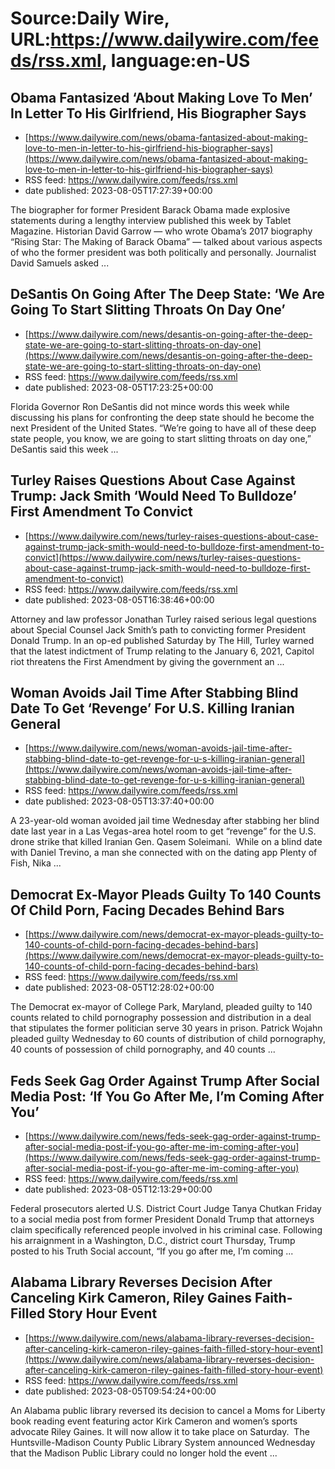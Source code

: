 # Source:Daily Wire, URL:https://www.dailywire.com/feeds/rss.xml, language:en-US

## Obama Fantasized ‘About Making Love To Men’ In Letter To His Girlfriend, His Biographer Says
 - [https://www.dailywire.com/news/obama-fantasized-about-making-love-to-men-in-letter-to-his-girlfriend-his-biographer-says](https://www.dailywire.com/news/obama-fantasized-about-making-love-to-men-in-letter-to-his-girlfriend-his-biographer-says)
 - RSS feed: https://www.dailywire.com/feeds/rss.xml
 - date published: 2023-08-05T17:27:39+00:00

The biographer for former President Barack Obama made explosive statements during a lengthy interview published this week by Tablet Magazine. Historian David Garrow — who wrote Obama&#8217;s 2017 biography &#8220;Rising Star: The Making of Barack Obama&#8221; — talked about various aspects of who the former president was both politically and personally. Journalist David Samuels asked ...

## DeSantis On Going After The Deep State: ‘We Are Going To Start Slitting Throats On Day One’
 - [https://www.dailywire.com/news/desantis-on-going-after-the-deep-state-we-are-going-to-start-slitting-throats-on-day-one](https://www.dailywire.com/news/desantis-on-going-after-the-deep-state-we-are-going-to-start-slitting-throats-on-day-one)
 - RSS feed: https://www.dailywire.com/feeds/rss.xml
 - date published: 2023-08-05T17:23:25+00:00

Florida Governor Ron DeSantis did not mince words this week while discussing his plans for confronting the deep state should he become the next President of the United States. “We’re going to have all of these deep state people, you know, we are going to start slitting throats on day one,” DeSantis said this week ...

## Turley Raises Questions About Case Against Trump: Jack Smith ‘Would Need To Bulldoze’ First Amendment To Convict
 - [https://www.dailywire.com/news/turley-raises-questions-about-case-against-trump-jack-smith-would-need-to-bulldoze-first-amendment-to-convict](https://www.dailywire.com/news/turley-raises-questions-about-case-against-trump-jack-smith-would-need-to-bulldoze-first-amendment-to-convict)
 - RSS feed: https://www.dailywire.com/feeds/rss.xml
 - date published: 2023-08-05T16:38:46+00:00

Attorney and law professor Jonathan Turley raised serious legal questions about Special Counsel Jack Smith’s path to convicting former President Donald Trump. In an op-ed published Saturday by The Hill, Turley warned that the latest indictment of Trump relating to the January 6, 2021, Capitol riot threatens the First Amendment by giving the government an ...

## Woman Avoids Jail Time After Stabbing Blind Date To Get ‘Revenge’ For U.S. Killing Iranian General
 - [https://www.dailywire.com/news/woman-avoids-jail-time-after-stabbing-blind-date-to-get-revenge-for-u-s-killing-iranian-general](https://www.dailywire.com/news/woman-avoids-jail-time-after-stabbing-blind-date-to-get-revenge-for-u-s-killing-iranian-general)
 - RSS feed: https://www.dailywire.com/feeds/rss.xml
 - date published: 2023-08-05T13:37:40+00:00

A 23-year-old woman avoided jail time Wednesday after stabbing her blind date last year in a Las Vegas-area hotel room to get “revenge” for the U.S. drone strike that killed Iranian Gen. Qasem Soleimani.  While on a blind date with Daniel Trevino, a man she connected with on the dating app Plenty of Fish, Nika ...

## Democrat Ex-Mayor Pleads Guilty To 140 Counts Of Child Porn, Facing Decades Behind Bars
 - [https://www.dailywire.com/news/democrat-ex-mayor-pleads-guilty-to-140-counts-of-child-porn-facing-decades-behind-bars](https://www.dailywire.com/news/democrat-ex-mayor-pleads-guilty-to-140-counts-of-child-porn-facing-decades-behind-bars)
 - RSS feed: https://www.dailywire.com/feeds/rss.xml
 - date published: 2023-08-05T12:28:02+00:00

The Democrat ex-mayor of College Park, Maryland, pleaded guilty to 140 counts related to child pornography possession and distribution in a deal that stipulates the former politician serve 30 years in prison. Patrick Wojahn pleaded guilty Wednesday to 60 counts of distribution of child pornography, 40 counts of possession of child pornography, and 40 counts ...

## Feds Seek Gag Order Against Trump After Social Media Post: ‘If You Go After Me, I’m Coming After You’
 - [https://www.dailywire.com/news/feds-seek-gag-order-against-trump-after-social-media-post-if-you-go-after-me-im-coming-after-you](https://www.dailywire.com/news/feds-seek-gag-order-against-trump-after-social-media-post-if-you-go-after-me-im-coming-after-you)
 - RSS feed: https://www.dailywire.com/feeds/rss.xml
 - date published: 2023-08-05T12:13:29+00:00

Federal prosecutors alerted U.S. District Court Judge Tanya Chutkan Friday to a social media post from former President Donald Trump that attorneys claim specifically referenced people involved in his criminal case. Following his arraignment in a Washington, D.C., district court Thursday, Trump posted to his Truth Social account, “If you go after me, I’m coming ...

## Alabama Library Reverses Decision After Canceling Kirk Cameron, Riley Gaines Faith-Filled Story Hour Event
 - [https://www.dailywire.com/news/alabama-library-reverses-decision-after-canceling-kirk-cameron-riley-gaines-faith-filled-story-hour-event](https://www.dailywire.com/news/alabama-library-reverses-decision-after-canceling-kirk-cameron-riley-gaines-faith-filled-story-hour-event)
 - RSS feed: https://www.dailywire.com/feeds/rss.xml
 - date published: 2023-08-05T09:54:24+00:00

An Alabama public library reversed its decision to cancel a Moms for Liberty book reading event featuring actor Kirk Cameron and women’s sports advocate Riley Gaines. It will now allow it to take place on Saturday.  The Huntsville-Madison County Public Library System announced Wednesday that the Madison Public Library could no longer hold the event ...


